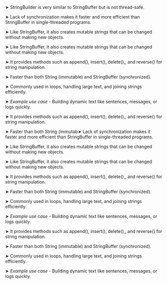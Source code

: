 
➤ StringBuilder is very similar to StringBuffer but is not thread-safe.

➤ Lack of synchronization makes it faster and more efficient than StringBuffer in single-threaded programs.

➤ Like StringBuffer, it also creates mutable strings that can be changed without making new objects.

➤ Like StringBuffer, it also creates mutable strings that can be changed without making new objects.

➤ It provides methods such as append(), insert(), delete(),, and reverse() for string manipulation.

➤ Faster than both String (immutable) and StringBuffer (synchronized).

➤ Commonly used in loops, handling large text, and joining strings efficiently.

➤ *Example use case -* Building dynamic text like sentences, messages, or logs quickly.

➤ It provides methods such as append(), insert(), delete(),, and reverse() for string manipulation.

➤ Faster than both String (immutab➤ Lack of synchronization makes it faster and more efficient than StringBuffer in single-threaded programs.

➤ Like StringBuffer, it also creates mutable strings that can be changed without making new objects.

➤ Like StringBuffer, it also creates mutable strings that can be changed without making new objects.

➤ It provides methods such as append(), insert(), delete(),, and reverse() for string manipulation.

➤ Faster than both String (immutable) and StringBuffer (synchronized).

➤ Commonly used in loops, handling large text, and joining strings efficiently.

➤ *Example use case -* Building dynamic text like sentences, messages, or logs quickly.

➤ It provides methods such as append(), insert(), delete(),, and reverse() for string manipulation.

➤ Faster than both String (immutable) and StringBuffer (synchronized).

➤ Commonly used in loops, handling large text, and joining strings efficiently.

➤ *Example use case -* Building dynamic text like sentences, messages, or logs quickly.

